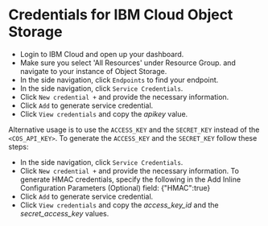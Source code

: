 # Credentials for IBM Cloud Object Storage

 - Login to IBM Cloud and open up your dashboard.
 - Make sure you select 'All Resources' under Resource Group. and navigate to your instance of Object Storage.
 - In the side navigation, click `Endpoints` to find your endpoint.
 - In the side navigation, click `Service Credentials`.
 - Click `New credential +` and provide the necessary information.
 - Click `Add` to generate service credential.
 - Click `View credentials` and copy the *apikey* value.

Alternative usage is to use the `ACCESS_KEY` and the `SECRET_KEY` instead of the `<COS_API_KEY>`.
To generate the `ACCESS_KEY` and the `SECRET_KEY` follow these steps:
 - In the side navigation, click `Service Credentials`.
 - Click `New credential +` and provide the necessary information. To generate HMAC credentials, specify the following in the Add Inline Configuration Parameters (Optional) field: {"HMAC":true}
 - Click `Add` to generate service credential.
 - Click `View credentials` and copy the *access_key_id* and the *secret_access_key* values.

